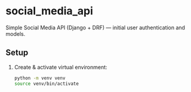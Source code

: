 # social_media_api

Simple Social Media API (Django + DRF) — initial user authentication and models.

## Setup

1. Create & activate virtual environment:
   ```bash
   python -m venv venv
   source venv/bin/activate
